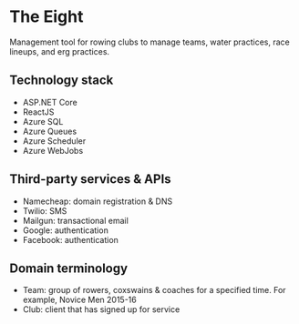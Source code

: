 # The Eight
Management tool for rowing clubs to manage teams, water practices, race lineups, and erg practices.

## Technology stack
* ASP.NET Core
* ReactJS
* Azure SQL
* Azure Queues
* Azure Scheduler
* Azure WebJobs

## Third-party services & APIs
* Namecheap: domain registration & DNS
* Twilio: SMS
* Mailgun: transactional email
* Google: authentication
* Facebook: authentication

## Domain terminology
* Team: group of rowers, coxswains & coaches for a specified time. For example, Novice Men 2015-16
* Club: client that has signed up for service